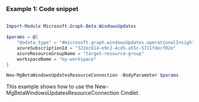### Example 1: Code snippet

```powershell

Import-Module Microsoft.Graph.Beta.WindowsUpdates

$params = @{
	"@odata.type" = "#microsoft.graph.windowsUpdates.operationalInsightsConnection"
	azureSubscriptionId = "322ec614-e9c2-4cd5-a55c-5711fdecf02e"
	azureResourceGroupName = "target-resource-group"
	workspaceName = "my-workspace"
}

New-MgBetaWindowsUpdatesResourceConnection -BodyParameter $params

```
This example shows how to use the New-MgBetaWindowsUpdatesResourceConnection Cmdlet.

